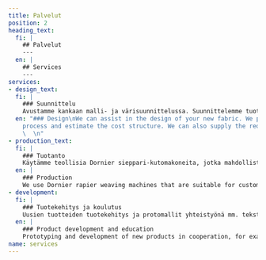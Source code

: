 ```yaml
---
title: Palvelut
position: 2
heading_text:
  fi: |
    ## Palvelut
    ---
  en: |
    ## Services
    ---
services:
- design_text: 
  fi: |
    ### Suunnittelu
    Avustamme kankaan malli- ja värisuunnittelussa. Suunnittelemme tuotteen tuotannon ja kustannusrakenteen. Saat myös materiaalit suoraan kauttamme.
  en: "### Design\nWe can assist in the design of your new fabric. We plan the production
    process and estimate the cost structure. We can also supply the required materials.
    \  \n"
- production_text: 
  fi: |
    ### Tuotanto
    Käytämme teollisia Dornier sieppari-kutomakoneita, jotka mahdollistavat yksilölliset tilaustyöt ja monipuoliset materiaalit. Kudomme myös pienet tuotantosarjat, alkaen 20 metriä.
  en: |
    ### Production
    We use Dornier rapier weaving machines that are suitable for custom work using varying materials. We also weave smaller production runs, starting at 20 meters.
- development: 
  fi: |
    ### Tuotekehitys ja koulutus
    Uusien tuotteiden tuotekehitys ja protomallit yhteistyönä mm. tekstiili- ja muotisuunnittelijoille sekä tekstiilialan yrityksille. Järjestämme myös työpajoja opiskelijaryhmille.
  en: |
    ### Product development and education
    Prototyping and development of new products in cooperation, for example, with textile- and fashion designers and startups. We also arrange workshops for textile students.
name: services
---
```


